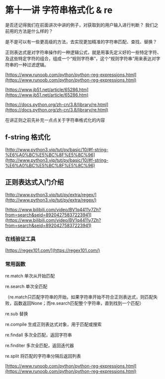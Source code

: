 # 第十一讲 字符串格式化 & re

是否还记得我们在前面讲次中讲的例子，对获取到的用户输入进行判断？
我们之前用的方法是什么样的？

是不是可以有一些更高级的方法，去实现更加精准的字符串匹配、查找、替换？

正则表达式是对字符串操作的一种逻辑公式，就是用事先定义好的一些特定字符、及这些特定字符的组合，组成一个“规则字符串”，这个“规则字符串”用来表达对字符串的一种过滤逻辑。

[https://www.runoob.com/python/python-reg-expressions.html](https://www.runoob.com/python/python-reg-expressions.html)

[https://www.jb51.net/article/65286.htm](https://www.jb51.net/article/65286.htm)

[https://docs.python.org/zh-cn/3.8/library/re.html](https://docs.python.org/zh-cn/3.8/library/re.html)

在讲正则之前先补充一点点关于字符串格式化的内容

## f-string 格式化

[http://www.python3.vip/tut/py/basic/10/#f-string-%E6%A0%BC%E5%BC%8F%E5%8C%96](http://www.python3.vip/tut/py/basic/10/#f-string-%E6%A0%BC%E5%BC%8F%E5%8C%96)

## 正则表达式入门介绍

[http://www.python3.vip/tut/py/extra/regex/](http://www.python3.vip/tut/py/extra/regex/)

[https://www.bilibili.com/video/BV1q4411y7Zh?from=search&seid=89204275837223941](https://www.bilibili.com/video/BV1q4411y7Zh?from=search&seid=89204275837223941)

### 在线验证工具
[https://regex101.com/](https://regex101.com/)

### 常用函数
re.match  单次从开始匹配

re.search  单次全匹配

（re.match只匹配字符串的开始，如果字符串开始不符合正则表达式，则匹配失败，函数返回None；而re.search匹配整个字符串，直到找到一个匹配）

re.sub  替换

re.compile  生成正则表达式对象，用于匹配或搜索

re.findall  多次全匹配，返回字符串

re.finditer  多次全匹配，返回迭代器

re.split  将匹配的字符串分隔后返回列表

[https://www.runoob.com/python/python-reg-expressions.html](https://www.runoob.com/python/python-reg-expressions.html)
